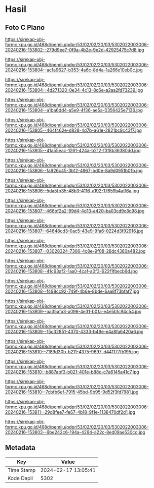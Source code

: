 # Hasil

## Foto C Plano

https://sirekap-obj-formc.kpu.go.id/468d/pemilu/pdpr/53/02/02/20/03/5302022003006-20240216-153802--279d9ee7-0f9a-4b2e-9e2d-42925475c7d8.jpg

https://sirekap-obj-formc.kpu.go.id/468d/pemilu/pdpr/53/02/02/20/03/5302022003006-20240216-153804--ac1a9627-b353-4a6c-8d4a-1a266e10eb0c.jpg

https://sirekap-obj-formc.kpu.go.id/468d/pemilu/pdpr/53/02/02/20/03/5302022003006-20240216-153804--4d271320-0e34-4c13-8c6e-a2aa2fd73239.jpg

https://sirekap-obj-formc.kpu.go.id/468d/pemilu/pdpr/53/02/02/20/03/5302022003006-20240216-153804--a1ba6dd4-a5e9-4f36-ae5a-0356425e7136.jpg

https://sirekap-obj-formc.kpu.go.id/468d/pemilu/pdpr/53/02/02/20/03/5302022003006-20240216-153805--464f462e-d828-4d7b-a61e-2821bc9c43f7.jpg

https://sirekap-obj-formc.kpu.go.id/468d/pemilu/pdpr/53/02/02/20/03/5302022003006-20240216-153805--41a55eac-1261-424a-b212-f3f8b36380dd.jpg

https://sirekap-obj-formc.kpu.go.id/468d/pemilu/pdpr/53/02/02/20/03/5302022003006-20240216-153806--fa926c45-3b12-4967-bd0e-8a9d0951b01b.jpg

https://sirekap-obj-formc.kpu.go.id/468d/pemilu/pdpr/53/02/02/20/03/5302022003006-20240216-153806--5da5fb35-48b3-4116-a192-17659b4aff6a.jpg

https://sirekap-obj-formc.kpu.go.id/468d/pemilu/pdpr/53/02/02/20/03/5302022003006-20240216-153807--466bf2a2-99d4-4d13-a420-ba03cd9c8c98.jpg

https://sirekap-obj-formc.kpu.go.id/468d/pemilu/pdpr/53/02/02/20/03/5302022003006-20240216-153807--64648cd3-0ac5-43e9-9fa6-0224d3f92916.jpg

https://sirekap-obj-formc.kpu.go.id/468d/pemilu/pdpr/53/02/02/20/03/5302022003006-20240216-153807--03028324-7306-4c8e-9f08-28dc4380a482.jpg

https://sirekap-obj-formc.kpu.go.id/468d/pemilu/pdpr/53/02/02/20/03/5302022003006-20240216-153808--41c63af2-1aa0-4caf-a0f3-622f1fbecb6d.jpg

https://sirekap-obj-formc.kpu.go.id/468d/pemilu/pdpr/53/02/02/20/03/5302022003006-20240216-153808--f498cc92-749f-4b6e-8bde-6aa8f73bfaf7.jpg

https://sirekap-obj-formc.kpu.go.id/468d/pemilu/pdpr/53/02/02/20/03/5302022003006-20240216-153809--aa35afa3-a096-4e31-b01a-e4e5b1c94c54.jpg

https://sirekap-obj-formc.kpu.go.id/468d/pemilu/pdpr/53/02/02/20/03/5302022003006-20240216-153809--15c32851-4370-4333-b49e-e4a8fa6420a6.jpg

https://sirekap-obj-formc.kpu.go.id/468d/pemilu/pdpr/53/02/02/20/03/5302022003006-20240216-153810--7189d30b-b211-4375-9697-d441177fb195.jpg

https://sirekap-obj-formc.kpu.go.id/468d/pemilu/pdpr/53/02/02/20/03/5302022003006-20240216-153810--b887abf3-b021-401e-b88c-c7a6145a41c7.jpg

https://sirekap-obj-formc.kpu.go.id/468d/pemilu/pdpr/53/02/02/20/03/5302022003006-20240216-153810--7cbfb6ef-7915-45bd-9b95-9d52f3fd7981.jpg

https://sirekap-obj-formc.kpu.go.id/468d/pemilu/pdpr/53/02/02/20/03/5302022003006-20240216-153811--29d8fee7-fe67-4b18-9f1e-1138470df2d1.jpg

https://sirekap-obj-formc.kpu.go.id/468d/pemilu/pdpr/53/02/02/20/03/5302022003006-20240216-153803--6be242c6-194a-4264-a22c-8ed09ae530cd.jpg


## Metadata

| Key        | Value               |
| ---------- | ------------------- |
| Time Stamp | 2024-02-17 13:05:41 |
| Kode Dapil | 5302                |



